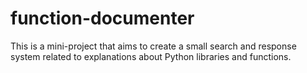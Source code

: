 
# function-documenter
 This is a mini-project that aims to create a small search and response system related to explanations about Python libraries and functions.
